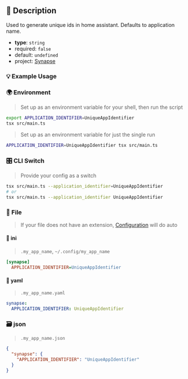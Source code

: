 ## 📜 Description

Used to generate unique ids in home assistant. Defaults to application name.

- **type**: `string`
- required: `false`
- default: `undefined`
- project: [Synapse](/synapse)

### 💡 Example Usage

### 🌍 Environment

> Set up as an environment variable for your shell, then run the script
```bash
export APPLICATION_IDENTIFIER=UniqueAppIdentifier
tsx src/main.ts
```
> Set up as an environment variable for just the single run

```bash
APPLICATION_IDENTIFIER=UniqueAppIdentifier tsx src/main.ts
```
### 🎛️ CLI Switch

> Provide your config as a switch
```bash
tsx src/main.ts --application_identifier=UniqueAppIdentifier
# or
tsx src/main.ts --application_identifier UniqueAppIdentifier
```
### 📁 File
>  If your file does not have an extension, [Configuration](/core/configuration) will do auto
#### 📘 ini

> `.my_app_name`, `~/.config/my_app_name`

```ini
[synapse]
  APPLICATION_IDENTIFIER=UniqueAppIdentifier
```
#### 📄 yaml

> `.my_app_name.yaml`

```yaml
synapse:
  APPLICATION_IDENTIFIER: UniqueAppIdentifier
```
### 🗃️ json

> `.my_app_name.json`

```json
{
  "synapse": {
    "APPLICATION_IDENTIFIER": "UniqueAppIdentifier"
  }
}
```

